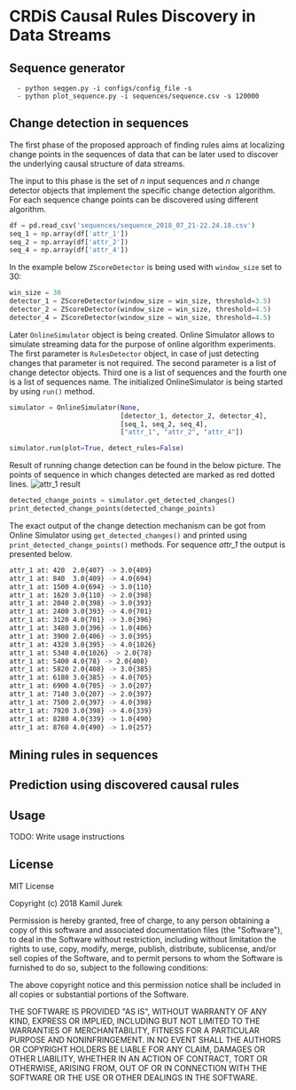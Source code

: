 # CRDiS Causal Rules Discovery in Data Streams
## Sequence generator
```
  - python seqgen.py -i configs/config_file -s
  - python plot_sequence.py -i sequences/sequence.csv -s 120000
```
## Change detection in sequences
The first phase of the proposed approach of finding rules aims at localizing change
points in the sequences of data that can be later used to discover the underlying 
causal structure of data streams.

The input to this phase is the set of *n* input sequences and *n* change detector
objects that implement the specific change detection algorithm. For each sequence
change points can be discovered using different algorithm.
```python
df = pd.read_csv('sequences/sequence_2018_07_21-22.24.18.csv')
seq_1 = np.array(df['attr_1'])
seq_2 = np.array(df['attr_2'])
seq_4 = np.array(df['attr_4'])
```
In the example below `ZScoreDetector` is being used with `window_size` set to 30:
```python
win_size = 30
detector_1 = ZScoreDetector(window_size = win_size, threshold=3.5)
detector_2 = ZScoreDetector(window_size = win_size, threshold=4.5)
detector_4 = ZScoreDetector(window_size = win_size, threshold=4.5)
```
Later `OnlineSimulator` object is being created. Online Simulator allows to 
simulate streaming data for the purpose of online algorithm experiments.
The first parameter is `RulesDetector` object, in case of just detecting changes that 
parameter is not required. The second parameter is a list of change detector objects.
Third one is a list of sequences and the fourth one is a list of sequences name.
The initialized OnlineSimulator is being started by using `run()` method.
```python
simulator = OnlineSimulator(None,
                            [detector_1, detector_2, detector_4],
                            [seq_1, seq_2, seq_4],
                            ["attr_1", "attr_2", "attr_4"])

simulator.run(plot=True, detect_rules=False)
```
Result of running change detection can be found in the below picture. 
The points of sequence in which changes detected are marked as red dotted lines. 
![attr_1 result](https://github.com/kamil-jurek/CRDiS/blob/master/plots/readme_plot_attr1_change_detection.png)

```python
detected_change_points = simulator.get_detected_changes()
print_detected_change_points(detected_change_points)

```
The exact output of the change detection mechanism can be got from Online Simulator
using `get_detected_changes()` and printed using `print_detected_change_points()` methods.
For sequence *attr_1* the output is presented below.
```bash
attr_1 at: 420  2.0{407} -> 3.0{409}
attr_1 at: 840  3.0{409} -> 4.0{694}
attr_1 at: 1500 4.0{694} -> 3.0{110}
attr_1 at: 1620 3.0{110} -> 2.0{398}
attr_1 at: 2040 2.0{398} -> 3.0{393}
attr_1 at: 2400 3.0{393} -> 4.0{701}
attr_1 at: 3120 4.0{701} -> 3.0{396}
attr_1 at: 3480 3.0{396} -> 1.0{406}
attr_1 at: 3900 2.0{406} -> 3.0{395}
attr_1 at: 4320 3.0{395} -> 4.0{1026}
attr_1 at: 5340 4.0{1026} -> 2.0{78}
attr_1 at: 5400 4.0{78} -> 2.0{408}
attr_1 at: 5820 2.0{408} -> 3.0{385}
attr_1 at: 6180 3.0{385} -> 4.0{705}
attr_1 at: 6900 4.0{705} -> 3.0{207}
attr_1 at: 7140 3.0{207} -> 2.0{397}
attr_1 at: 7500 2.0{397} -> 4.0{398}
attr_1 at: 7920 3.0{398} -> 4.0{339}
attr_1 at: 8280 4.0{339} -> 1.0{490}
attr_1 at: 8760 4.0{490} -> 1.0{257}

```
 


## Mining rules in sequences

## Prediction using discovered causal rules

## Usage

TODO: Write usage instructions

## License

MIT License

Copyright (c) 2018 Kamil Jurek

Permission is hereby granted, free of charge, to any person obtaining a copy
of this software and associated documentation files (the "Software"), to deal
in the Software without restriction, including without limitation the rights
to use, copy, modify, merge, publish, distribute, sublicense, and/or sell
copies of the Software, and to permit persons to whom the Software is
furnished to do so, subject to the following conditions:

The above copyright notice and this permission notice shall be included in all
copies or substantial portions of the Software.

THE SOFTWARE IS PROVIDED "AS IS", WITHOUT WARRANTY OF ANY KIND, EXPRESS OR
IMPLIED, INCLUDING BUT NOT LIMITED TO THE WARRANTIES OF MERCHANTABILITY,
FITNESS FOR A PARTICULAR PURPOSE AND NONINFRINGEMENT. IN NO EVENT SHALL THE
AUTHORS OR COPYRIGHT HOLDERS BE LIABLE FOR ANY CLAIM, DAMAGES OR OTHER
LIABILITY, WHETHER IN AN ACTION OF CONTRACT, TORT OR OTHERWISE, ARISING FROM,
OUT OF OR IN CONNECTION WITH THE SOFTWARE OR THE USE OR OTHER DEALINGS IN THE
SOFTWARE.
